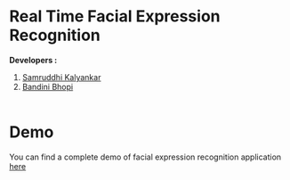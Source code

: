 # Real Time Facial Expression Recognition
**Developers :**<br/>
1. <a href="https://github.com/Samruddhi9369">Samruddhi Kalyankar</a><br/>
2. <a href="https://github.com/BandiniBhopi2608">Bandini Bhopi</a><br/><br/>

# Demo 
You can find a complete demo of facial expression recognition application <a href="https://www.youtube.com/watch?v=JPvsOuq8R-I">here</a> <br>
